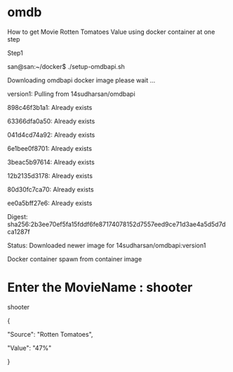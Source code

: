 # omdb

How to get Movie Rotten Tomatoes Value using docker container at one step

Step1 

san@san:~/docker$ ./setup-omdbapi.sh 

Downloading omdbapi docker image please wait ...

version1: Pulling from 14sudharsan/omdbapi

898c46f3b1a1: Already exists 

63366dfa0a50: Already exists 

041d4cd74a92: Already exists 

6e1bee0f8701: Already exists 

3beac5b97614: Already exists 

12b2135d3178: Already exists 

80d30fc7ca70: Already exists 

ee0a5bff27e6: Already exists 

Digest: sha256:2b3ee70ef5fa15fddf6fe87174078152d7557eed9ce71d3ae4a5d5d7dca1287f

Status: Downloaded newer image for 14sudharsan/omdbapi:version1

Docker container spawn from container image

# Enter the MovieName : shooter

shooter

{

"Source": "Rotten Tomatoes",

"Value": "47%"

}



